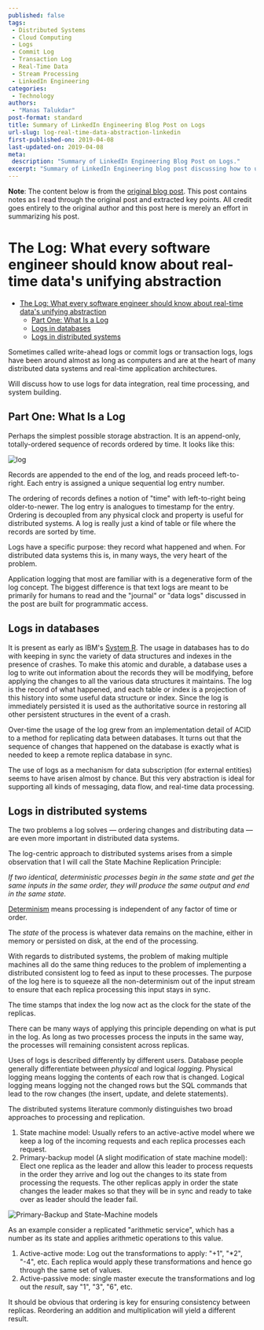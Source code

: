 ```yaml
---
published: false
tags:
 - Distributed Systems
 - Cloud Computing
 - Logs
 - Commit Log
 - Transaction Log
 - Real-Time Data
 - Stream Processing
 - LinkedIn Engineering
categories:
 - Technology
authors:
 - "Manas Talukdar"
post-format: standard
title: Summary of LinkedIn Engineering Blog Post on Logs
url-slug: log-real-time-data-abstraction-linkedin
first-published-on: 2019-04-08
last-updated-on: 2019-04-08
meta:
 description: "Summary of LinkedIn Engineering Blog Post on Logs."
excerpt: "Summary of LinkedIn Engineering blog post discussing how to use logs for data integration, real time processing, and system building."
---
```


**Note**: The content below is from the [original blog post](https://engineering.linkedin.com/distributed-systems/log-what-every-software-engineer-should-know-about-real-time-datas-unifying). This post contains notes as I read through the original post and extracted key points. All credit goes entirely to the original author and this post here is merely an effort in summarizing his post.

# The Log: What every software engineer should know about real-time data's unifying abstraction

- [The Log: What every software engineer should know about real-time data's unifying abstraction](#the-log-what-every-software-engineer-should-know-about-real-time-datas-unifying-abstraction)
  - [Part One: What Is a Log](#part-one-what-is-a-log)
  - [Logs in databases](#logs-in-databases)
  - [Logs in distributed systems](#logs-in-distributed-systems)

Sometimes called write-ahead logs or commit logs or transaction logs, logs have been around almost as long as computers and are at the heart of many distributed data systems and real-time application architectures.

Will discuss how to use logs for data integration, real time processing, and system building.

## Part One: What Is a Log

Perhaps the simplest possible storage abstraction. It is an append-only, totally-ordered sequence of records ordered by time. It looks like this:

![log](https://content.linkedin.com/content/dam/engineering/en-us/blog/migrated/log.png)

Records are appended to the end of the log, and reads proceed left-to-right. Each entry is assigned a unique sequential log entry number.

The ordering of records defines a notion of "time" with left-to-right being older-to-newer. The log entry is analogues to timestamp for the entry. Ordering is decoupled from any physical clock and property is useful for distributed systems. A log is really just a kind of table or file where the records are sorted by time.

Logs have a specific purpose: they record what happened and when. For distributed data systems this is, in many ways, the very heart of the problem.

Application logging that most are familiar with is a degenerative form of the log concept. The biggest difference is that text logs are meant to be primarily for humans to read and the "journal" or "data logs" discussed in the post are built for programmatic access.

## Logs in databases

It is present as early as IBM's [System R](http://www.cs.berkeley.edu/~brewer/cs262/SystemR.pdf). The usage in databases has to do with keeping in sync the variety of data structures and indexes in the presence of crashes. To make this atomic and durable, a database uses a log to write out information about the records they will be modifying, before applying the changes to all the various data structures it maintains. The log is the record of what happened, and each table or index is a projection of this history into some useful data structure or index. Since the log is immediately persisted it is used as the authoritative source in restoring all other persistent structures in the event of a crash.

Over-time the usage of the log grew from an implementation detail of ACID to a method for replicating data between databases. It turns out that the sequence of changes that happened on the database is exactly what is needed to keep a remote replica database in sync.

The use of logs as a mechanism for data subscription (for external entities) seems to have arisen almost by chance. But this very abstraction is ideal for supporting all kinds of messaging, data flow, and real-time data processing.

## Logs in distributed systems

The two problems a log solves — ordering changes and distributing data — are even more important in distributed data systems.

The log-centric approach to distributed systems arises from a simple observation that I will call the State Machine Replication Principle:

_If two identical, deterministic processes begin in the same state and get the same inputs in the same order, they will produce the same output and end in the same state._

[Determinism](http://en.wikipedia.org/wiki/Deterministic_algorithm) means processing is independent of any factor of time or order.

The _state_ of the process is whatever data remains on the machine, either in memory or persisted on disk, at the end of the processing.

With regards to distributed systems, the problem of making multiple machines all do the same thing reduces to the problem of implementing a distributed consistent log to feed as input to these processes. The purpose of the log here is to squeeze all the non-determinism out of the input stream to ensure that each replica processing this input stays in sync.

The time stamps that index the log now act as the clock for the state of the replicas.

There can be many ways of applying this principle depending on what is put in the log. As long as two processes process the inputs in the same way, the processes will remaining consistent across replicas.

Uses of logs is described differently by different users. Database people generally differentiate between _physical_ and logical _logging_. Physical logging means logging the contents of each row that is changed. Logical logging means logging not the changed rows but the SQL commands that lead to the row changes (the insert, update, and delete statements).

The distributed systems literature commonly distinguishes two broad approaches to processing and replication.

1. State machine model: Usually refers to an active-active model where we keep a log of the incoming requests and each replica processes each request.
2. Primary-backup model (A slight modification of state machine model): Elect one replica as the leader and allow this leader to process requests in the order they arrive and log out the changes to its state from processing the requests. The other replicas apply in order the state changes the leader makes so that they will be in sync and ready to take over as leader should the leader fail.

![Primary-Backup and State-Machine models](https://content.linkedin.com/content/dam/engineering/en-us/blog/migrated/active_and_passive_arch.png)

As an example consider a replicated "arithmetic service", which has a number as its state and applies arithmetic operations to this value.

1. Active-active mode: Log out the transformations to apply: "+1", "*2", "-4", etc. Each replica would apply these transformations and hence go through the same set of values.
2. Active-passive mode: single master execute the transformations and log out the _result_, say "1", "3", "6", etc.

It should be obvious that ordering is key for ensuring consistency between replicas. Reordering an addition and multiplication will yield a different result.

